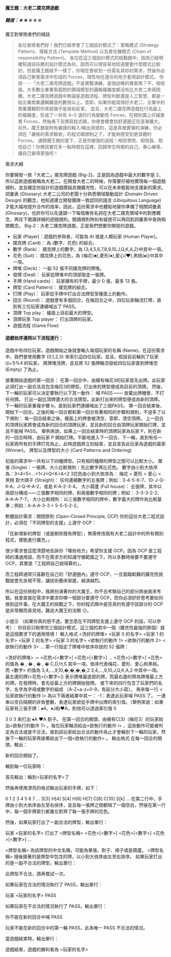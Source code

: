 #### 魔王題：大老二撲克牌遊戲


##### 難度：★★☆☆☆

魔王對冒險者們的喊話 
> 各位冒險者們好！我們已經學會了三個設計模式了：策略模式 (Strategy Pattern)、樣板方法 (Template Method) 以及責任鍊模式 (Chain of responsibility Pattern)。
> 各位在這三個設計模式的挑戰題中，因為已經明確知道該任務的設計模式為何，因而可以很容易地知道要套什麼模式比較好。但是魔王題就不一樣了，你現在會收到一份莫名其妙的需求，然後你必須自己察覺需求中形成的 Forces，理性地在適合的地方套用設計模式。
> 你說⋯⋯「大老二撲克牌遊戲」不是實戰演練，是很幼稚的專案嗎？不，相信我，大多數企業專案面對的領域模型的邏輯複雜度都沒有比大老二來得困難，大老二撲克牌遊戲中無論是遊戲流程、牌型判斷還是人工智慧，都是一般企業商業邏輯難度的數倍以上。意即，如果你能寫得好大老二，企業中的商業邏輯對你來說幾乎是易如反掌。
> 並且，大老二撲克牌遊戲在行為面上的複雜度，形成了一共有 4~5 道的行為變動性 Forces，在類別圖上仔細查覺 Forces，然後再下去撰寫程式碼，你便會體會到舒適圈正在逐漸擴大。
> 另外，魔王題是附有嚴謹的輸入/輸出測資的，這是真槍實彈的演練，你必須在「嚴格的需求驗收」的程式碼限制之下，才能夠感受到更具體的 Forces。
> 通關魔王題的當下，正是你變強的過程！相信學院、相信我、相信自己！你應該要花多一點時間在這裡，回歸學生時期的自己，專心練等，讓自己變得更強吧！

需求大綱

你要開發一款「大老二」撲克牌遊戲 (Big-2)。正是因為遊戲中最大的數字是 2，所以這款遊戲被稱為大老二。在開發大老二的時候，你需要仔細地實現每一個遊戲規則，並且確定你設計的遊戲模組具備擴充性，可以在未來輕鬆地支援新的需求。
詞彙表 (Glossary)
大老二公司的老闆十分熟悉領域驅動設計 (Domain-Driven Design) 的觀念，他知道建立開發團隊一致認同的語言 (Ubiquitous Language) 才能大幅地提升合作的效率。因此，這份需求中也體貼地替你準備了相關詞彙表 (Glossary)，也許你可以先速讀一下每個專有名詞在大老二撲克領域中的對應概念，再往下閱讀詳細的遊戲規則。閱讀規則時如有疑惑可以再回到詞彙表中查詢相關概念。
Big-2：大老二撲克牌遊戲，正是我們想要你開發的遊戲。
* 玩家 (Player)：遊戲的參與者，可能為 AI 或是人類玩家 (Human Player)。
* 撲克牌 (Card)： 為 (數字、花色) 的組合。
* 數字 (Rank)： 撲克牌上的數字，為 {3,4,5,6,7,8,9,10,J,Q,K,A,2}中其中一項。
* 花色 (Suit)： 撲克牌上的花色，為 {梅花(♣),菱形(♦),愛心(♥),黑桃(♠)}中其中一項。
* 牌堆 (Deck)： 一副 52 張不同撲克牌的牌堆。
* 發牌 (Deal)： 玩家從牌堆中的頂部取走一張牌。
* 手牌 (Hand cards)： 玩家擁有的手牌，最少 0 張，最多 13 張。
* 牌型 (Card Pattern)： 撲克牌的組合。
* 打牌 (Play)： 玩家從手牌中打出合法牌型至檯面上的動作。
* 回合 (Round)： 遊戲會有多個回合，在每回合之中，四位玩家輪流打牌，直到有三位玩家連續喊出了 PASS。
* 頂牌 Top play： 檯面上目前最大的牌型。
* 頂牌玩家 Top player： 打出頂牌的玩家。
* 遊戲流程 (Game Flow)

#### 遊戲依序遵照以下流程進行：

遊戲中有四位玩家。遊戲開始之後就會輸入每個玩家的名稱 (Name)。在這份需求中，我們會使用數字 {0,1,2,3} 來索引這四位玩家。並且，假設目前輪到了玩家i(i+1)%4 的玩家。
將牌堆洗牌，並且將 52 張牌輪流發給四位玩家直到牌堆空 (Empty) 了為止。

接著開始遊戲的第一回合：
在第一回合中，由擁有梅花3的玩家首先出牌。此玩家必須打出一副合法且包含梅花3的牌型。打出來的牌型便成為目前的頂牌。
然後，下一輪的玩家可以決定要執行以下其一動作：
喊 PASS —— 放棄出牌機會，不打任何牌。
打出一副比頂牌還大的合法牌型。此新打出來的牌型便成為新的頂牌。
下一輪的玩家重複步驟 b，直到玩家們連續喊出了三個PASS。
第一回合結束後，開始下一回合。之後的每一回合都和第一回合有著相同的步驟和規則，不過多了以下規則：
每一回合結束之後，檯面上的牌會被清空，意即，清空頂牌。
上一回合的頂牌玩家將會成為新的回合的頂牌玩家，並且新的回合由頂牌玩家開始打牌，並且不能喊 PASS。
舉例來說，如果上一回合結束時的頂牌玩家為玩家 P，則在新的一回合時時，由玩家 P 
開始打牌。不斷地進入下一回合、下一輪，直到有任一玩家將所有的手牌打完為止，此時遊戲將立刻結束，並且宣告此玩家為遊戲的贏家 (Winner)。
牌型以及牌型的大小 (Card Patterns and Ordering)

初版的需求中一共有以下四種牌型。只有相同種類的牌型之間可以比較大小。
單張 (Single)：一張牌。大小比較規則：先比數字再比花色。
數字由小到大依序為：3<4<5<...<1<J<Q<K<A<2 
3花色由小到大依序為：
梅花 < 菱形 < 愛心 < 黑桃
對大順子 (Straight)： 任何連續數字的五張牌；例如：3-4-5-6-7、10-J-Q-K-A、J-Q-K-A-2，或是 K-A-2-3-4。
大小葫蘆 (Full house)： 五張牌，其中以兩部分構成——三張數字相同的牌，和兩張數字相同的牌；例如： 3-3-3-2-2、A-A-A-7-7。
大小比較規則：以三張數字相同的牌中，數字最大的牌作為比較基準；例如：A-A-A-3-3 > 5-5-5-2-2。

軟體設計需求：開閉原則 (Open-Closed Principle, OCP)
你的這份大老二程式設計，必須在「不同牌型的支援」上遵守 OCP：

「在新增新的牌型（或是刪除既有牌型），無需修改既有大老二設計中的所有類別程式，便能進行擴充。」

很少需求會這麼清楚地告訴你「哪些地方」希望你支援 OCP。因為 OCP 是工程師的溝通用語，而不在需求方的知識守備範圍之下。所以多數時候要不要遵守 OCP，其實是「工程師自己說得算的」。

而工程師通常只喜歡在自己的「舒適圈內」遵守 OCP，一旦面臨較難的擴充性挑戰就會先坐視不管，讓技術疊床架屋，越演越烈。

所以在這份旅程中，我將扮演著你的大魔王，你不去考驗自己的部分將由我來考驗。我會直接在需求中要求你哪一個部分要遵守 OCP，而你必須好好思考要如何做到這件事。在大魔王的挑戰之下，你的程式碼中是否真的有遵守該部分的 OCP 是非常顯而易見地，難逃大魔王的法眼 😏。

小提示 （如果你真的想不透，要怎麼在不同牌型支援上遵守 OCP 的話，可以參考）：
你目前只剛學完三個設計模式，這三個的其中一個（擴充性最強的那個）就是這個要求下的適用情境！
輸入格式
<洗好的牌堆>
<玩家 0 的名字>
<玩家 1 的名字>
<玩家 2 的名字>
<玩家 3 的名字>
<欲執行的動作 1>
<欲執行的動作 2>
<欲執行的動作 3>
...
第一行指定了牌堆中依序存放的 52 張牌：

<洗好的牌堆> := <花色>[<數字>] <花色>[<數字>] ... <花色>[<數字>]
<花色> 的值為 
�
,
�
,
�
,
�
C,D,H,S 其中一項，依序代表梅花、菱形、愛心和黑桃。而 <數字> 的值為 
3,4,...,9,10,�,�,�,�,2 3,4,...,9,10,J,Q,K,A,2 中其中一項。
最左邊的牌(<花色>[<數字>]) 表示牌堆最底部的牌，而最右邊的牌為牌堆最上方的牌。在發牌時，會先從最上方的牌開始發牌。
接下來的四行包含了玩家們的名字，名字為字母或數字的組成 （A-Z+a-z+0-9，有區分大小寫）。
再來每一行 <玩家欲執行的動作 i> 為以下兩者結果中其一：
-1：表達此玩家喊 PASS 了。
一連串以空白隔開的非負整數，表達玩家欲從手牌中出牌的索引值。（舉例來說：如果玩家有三張手牌：♠A、♦J和♥A，則他可以透過索引值 
0
 
3
0 3 來打出 ♠A ♥A 對子。
在第一回合的開頭，由擁有C[3]（梅花3）的玩家給出<欲執行的動作 1> 。每位玩家輪流給出<欲執行的動作 i> ，這些動作可能被判定為合法或是不合法，直到該玩家給出合法的動作為止才會輪到下一輪的玩家，然後下一輪的玩家再接著給出下一個<欲執行的動作> 。
輸出格式
在每一回合的開頭，輸出：

新的回合開始了。

輪到每一位玩家時：

首先輸出：輪到<玩家的名字>了

然後再使用漂亮的格式輸出玩家的手牌，如下：

0    1    2    3    4    5    6     7 ... 
S[3] H[4] S[4] H[6] H[7] C[8] C[10] S[k] ...
在第二行中，手牌由小到大依序由左至右排序，並且每一張牌之間都隔了一個空白，然後在第一行中，每一個手牌索引都置左對齊了每一張手牌的花色。

然後，如果玩家打出了一副合法的牌型，輸出單行：

玩家 <玩家的名字> 打出了 <牌型名稱> <花色>[<數字>] <花色>[<數字>] <花色>[<數字>] ...

<牌型名稱> 為該牌型的中文名稱，可能為單張、對子、順子或是葫蘆。
<牌型名稱> 隨後接著的是牌型中包含的牌，以小到大依序由左至右排序。
如果玩家打出的是一副不合法的牌型，輸出單行：

此牌型不合法，請再嘗試一次。

如果玩家在合法的情況執行了 PASS，輸出單行：

玩家 <玩家的名字> PASS

如果玩家在不合法的情況執行了 PASS，輸出單行：

你不能在新的回合中喊 PASS

玩家不能在新的回合中的第一輪 PASS，此為唯一 PASS 不合法的情況。

當遊戲結束時，輸出單行：

遊戲結束，遊戲的勝利者為 <玩家的名字>